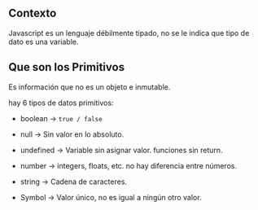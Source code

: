 ## Contexto

Javascript es un lenguaje débilmente tipado, no se le indica que tipo de dato es una variable.


## Que son los Primitivos

Es información que no es un objeto e inmutable.

hay 6 tipos de datos primitivos:

- boolean -> `true / false`

- null -> Sin valor en lo absoluto.

- undefined -> Variable sin asignar valor. funciones sin return.

- number -> integers, floats, etc. no hay diferencia entre números.

- string -> Cadena de caracteres.

- Symbol -> Valor único, no es igual a ningún otro valor. 






